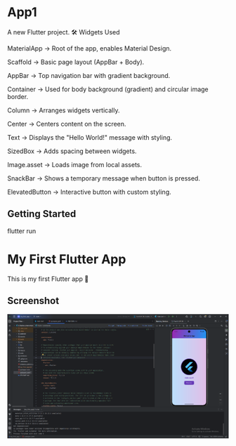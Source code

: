 # App1

A new Flutter project.
🛠️ Widgets Used

MaterialApp → Root of the app, enables Material Design.

Scaffold → Basic page layout (AppBar + Body).

AppBar → Top navigation bar with gradient background.

Container → Used for body background (gradient) and circular image border.

Column → Arranges widgets vertically.

Center → Centers content on the screen.

Text → Displays the "Hello World!" message with styling.

SizedBox → Adds spacing between widgets.

Image.asset → Loads image from local assets.

SnackBar → Shows a temporary message when button is pressed.

ElevatedButton → Interactive button with custom styling.
## Getting Started

flutter run 
# My First Flutter App

This is my first Flutter app 🚀

## Screenshot
![App Screenshot](assets/screenshot.png)
